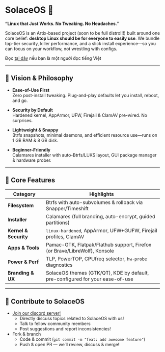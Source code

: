 # SolaceOS 🚀

**“Linux that Just Works. No Tweaking. No Headaches.”**

SolaceOS is an Artix-based project (soon to be full distro!!!) built around one core belief: **desktop Linux should be for everyone to easily use**. We bundle top-tier security, killer performance, and a slick install experience—so you can focus on your workflow, not wrestling with configs.

Đọc [tại dây](.README_vn.md) nếu bạn là một người đọc tiếng Việt

---

## 🎯 Vision & Philosophy

- **Ease-of-Use First**  
  Zero post-install tweaking. Plug-and-play defaults let you install, reboot, and go.

- **Security by Default**  
  Hardened kernel, AppArmor, UFW, Firejail & ClamAV pre-wired. No surprises.

- **Lightweight & Snappy**  
  Btrfs snapshots, minimal daemons, and efficient resource use—runs on 1 GB RAM & 8 GB disk.

- **Beginner-Friendly**  
  Calamares installer with auto-Btrfs/LUKS layout, GUI package manager & hardware prober.

---

## 🌟 Core Features

| Category           | Highlights                                                                 |
|--------------------|----------------------------------------------------------------------------|
| **Filesystem**     | Btrfs with auto-subvolumes & rollback via Snapper/Timeshift               |
| **Installer**      | Calamares (full branding, auto-encrypt, guided partitions)                 |
| **Kernel & Security** | `linux-hardened`, AppArmor, UFW+GUFW, Firejail profiles, ClamAV           |
| **Apps & Tools**   | Pamac-GTK, Flatpak/Flathub support, Firefox (or Brave/LibreWolf), Konsole   |
| **Power & Perf**   | TLP, PowerTOP, CPUfreq selector, `hw-probe` diagnostics                     |
| **Branding & UX**  | SolaceOS themes (GTK/QT), KDE by default, pre-configured for your ease-of-use        |

---

## 🤝 Contribute to SolaceOS
- [Join our discord server!](https://discord.gg/DqtHZRgpmh)
    - Directly discuss topics related to SolaceOS with us!
    - Talk to fellow community members
    - Post suggestions and report inconsistencies!
- Fork & branch
    - Code & commit (`git commit -m "feat: add awesome feature"`)
    - Push & open PR — we’ll review, discuss & merge!
